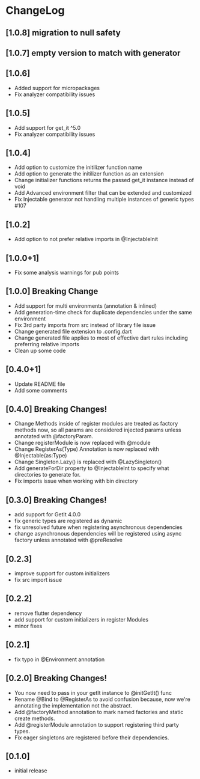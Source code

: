 # ChangeLog
## [1.0.8] migration to null safety
## [1.0.7] empty version to match with generator
## [1.0.6]
- Added support for micropackages
- Fix analyzer compatibility issues
## [1.0.5]
- Add support for get_it ^5.0
- Fix analyzer compatibility issues
## [1.0.4]
- Add option to customize the initilizer function name
- Add option to generate the initilizer function as an extension
- Change initializer functions returns the passed get_it instance instead of void
- Add Advanced environment filter that can be extended and customized
- Fix Injectable generator not handling multiple instances of generic types #107
## [1.0.2]
- Add option to not prefer relative imports in @InjectableInit
## [1.0.0+1]
- Fix some analysis warnings for pub points
## [1.0.0] Breaking Change
- Add support for multi environments (annotation & inlined)
- Add generation-time check for duplicate dependencies under the same environment
- Fix 3rd party imports from src instead of library file issue
- Change generated file extension to .config.dart
- Change generated file applies to most of effective dart rules including preferring relative imports
- Clean up some code

## [0.4.0+1] 
- Update README file
- Add some comments
## [0.4.0] Breaking Changes!
- Change Methods inside of register modules are treated as factory methods now,
  so all params are considered injected params unless annotated with @factoryParam.
- Change registerModule is now replaced with @module
- Change RegisterAs(Type) Annotation is now replaced with @Injectable(as:Type)
- Change Singleton.Lazy() is replaced with @LazySingleton()
- Add generateForDir property to @InjectableInt to specify what directories to generate for.
- Fix imports issue when working with bin directory

 
## [0.3.0] Breaking Changes!
- add support for GetIt 4.0.0
- fix generic types are registered as dynamic
- fix unresolved future when registering asynchronous dependencies
- change asynchronous dependencies will be registered using async factory unless annotated with @preResolve

## [0.2.3]
- improve support for custom initializers
- fix src import issue

## [0.2.2]
- remove flutter dependency
- add support for custom initializers in register Modules
- minor fixes

## [0.2.1]

- fix typo in @Environment annotation

## [0.2.0] Breaking Changes!

- You now need to pass in your getIt instance to @initGetIt() func
- Rename @Bind to @RegisterAs to avoid confusion because,
  now we're annotating the implementation not the abstract.
- Add @factoryMethod annotation to mark named factories and static create methods.
- Add @registerModule annotation to support registering third party types.
- Fix eager singletons are registered before their dependencies.

## [0.1.0]

- initial release
